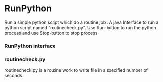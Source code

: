 # RunPython
Run a simple python script which do a routine job . 
A java Interface to run a python script named "routinecheck.py". Use Run-button to run the python process and use Stop-button to stop process

### RunPython interface



### routinecheck.py
routinecheck.py is a routine work to write file in a specified number of seconds




